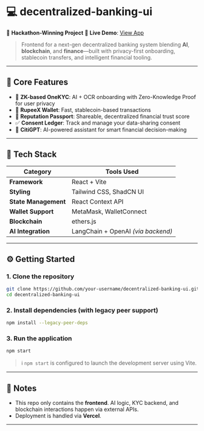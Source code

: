 # 💻 decentralized-banking-ui

🚀 **Hackathon-Winning Project**
🔗 **Live Demo**: [View App](https://decentralized-banking-ui-uh3s.vercel.app)

> Frontend for a next-gen decentralized banking system blending **AI**, **blockchain**, and **finance**—built with privacy-first onboarding, stablecoin transfers, and intelligent financial tooling.

---

## 🌟 Core Features

* 🔐 **ZK-based OneKYC**: AI + OCR onboarding with Zero-Knowledge Proof for user privacy
* 💸 **RupeeX Wallet**: Fast, stablecoin-based transactions
* 🛂 **Reputation Passport**: Shareable, decentralized financial trust score
* ✅ **Consent Ledger**: Track and manage your data-sharing consent
* 🧠 **CitiGPT**: AI-powered assistant for smart financial decision-making

---

## 🧰 Tech Stack

| Category             | Tools Used                         |
| -------------------- | ---------------------------------- |
| **Framework**        | React + Vite                       |
| **Styling**          | Tailwind CSS, ShadCN UI            |
| **State Management** | React Context API                  |
| **Wallet Support**   | MetaMask, WalletConnect            |
| **Blockchain**       | ethers.js                          |
| **AI Integration**   | LangChain + OpenAI *(via backend)* |

---

## ⚙️ Getting Started

### 1. Clone the repository

```bash
git clone https://github.com/your-username/decentralized-banking-ui.git
cd decentralized-banking-ui
```

### 2. Install dependencies (with legacy peer support)

```bash
npm install --legacy-peer-deps
```

### 3. Run the application

```bash
npm start
```

> ℹ️ `npm start` is configured to launch the development server using Vite.

---

## 📌 Notes

* This repo only contains the **frontend**. AI logic, KYC backend, and blockchain interactions happen via external APIs.
* Deployment is handled via **Vercel**.

---
